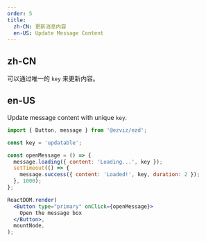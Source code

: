 ```yaml
---
order: 5
title:
  zh-CN: 更新消息内容
  en-US: Update Message Content
---
```


## zh-CN

可以通过唯一的 `key` 来更新内容。

## en-US

Update message content with unique `key`.

```jsx
import { Button, message } from '@ezviz/ezd';

const key = 'updatable';

const openMessage = () => {
  message.loading({ content: 'Loading...', key });
  setTimeout(() => {
    message.success({ content: 'Loaded!', key, duration: 2 });
  }, 1000);
};

ReactDOM.render(
  <Button type="primary" onClick={openMessage}>
    Open the message box
  </Button>,
  mountNode,
);
```
